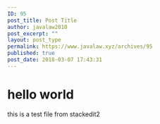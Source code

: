 ```yaml
---
ID: 95
post_title: Post Title
author: javalaw2010
post_excerpt: ""
layout: post_type
permalink: https://www.javalaw.xyz/archives/95
published: true
post_date: 2018-03-07 17:43:31
---
```

# hello world
this is a test file from stackedit2
<!--stackedit_data:
eyJoaXN0b3J5IjpbLTk3OTgwOTc2OV19
-->
